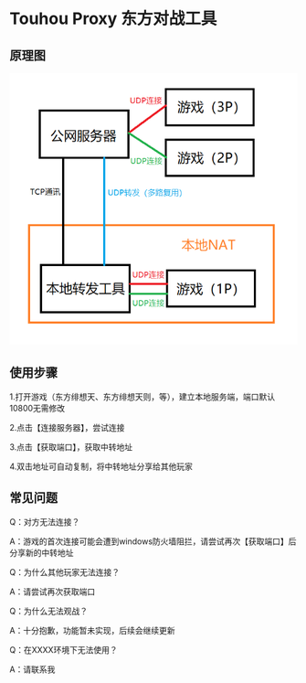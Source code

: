 # Touhou Proxy 东方对战工具

## 原理图

![picture1](https://github.com/KatyushaScarlet/TouhouProxy-Client/raw/master/README/picture1.png)



## 使用步骤

1.打开游戏（东方绯想天、东方绯想天则，等），建立本地服务端，端口默认10800无需修改

2.点击【连接服务器】，尝试连接

3.点击【获取端口】，获取中转地址

4.双击地址可自动复制，将中转地址分享给其他玩家

## 常见问题

Q：对方无法连接？

A：游戏的首次连接可能会遭到windows防火墙阻拦，请尝试再次【获取端口】后分享新的中转地址

Q：为什么其他玩家无法连接？

A：请尝试再次获取端口

Q：为什么无法观战？

A：十分抱歉，功能暂未实现，后续会继续更新

Q：在XXXX环境下无法使用？

A：请联系我
